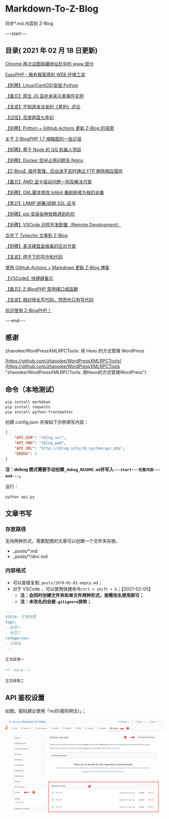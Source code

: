 # Markdown-To-Z-Blog

同步*.md 内容到 Z-Blog

---start---

## 目录( 2021 年 02 月 18 日更新)

[Chrome 再次试图隐藏地址栏中的 www 部分](https://zbp17.wdssmq.com/post/20.html "Chrome 再次试图隐藏地址栏中的 www 部分")

[EasyPHP - 略有极客感的 WEB 环境工具](https://zbp17.wdssmq.com/post/25.html "EasyPHP - 略有极客感的 WEB 环境工具")

[【折腾】Linux(CentOS)安装 Python](https://zbp17.wdssmq.com/post/5.html "【折腾】Linux(CentOS)安装 Python")

[【备忘】原生 JS 监听未来元素事件实例](https://zbp17.wdssmq.com/post/19.html "【备忘】原生 JS 监听未来元素事件实例")

[【言说】不知道发没发的《黑豹》评论](https://zbp17.wdssmq.com/post/15.html "【言说】不知道发没发的《黑豹》评论")

[【过往】百度网盘七年纪](https://zbp17.wdssmq.com/post/21.html "【过往】百度网盘七年纪")

[【折腾】Python + GitHub Actions 更新 Z-Blog 的探索](https://zbp17.wdssmq.com/post/3.html "【折腾】Python + GitHub Actions 更新 Z-Blog 的探索")

[关于 Z-BlogPHP 1.7 缩略图的一些记录](https://zbp17.wdssmq.com/post/13.html "关于 Z-BlogPHP 1.7 缩略图的一些记录")

[【折腾】基于 Node 的 QQ 机器人项目](https://zbp17.wdssmq.com/post/18.html "【折腾】基于 Node 的 QQ 机器人项目")

[【折腾】Docker 空间占用问题及 Nginx](https://zbp17.wdssmq.com/post/23.html "【折腾】Docker 空间占用问题及 Nginx")

[【Z-Blog】插件管理、后台进不去时通过 FTP 删除相应插件](https://zbp17.wdssmq.com/post/17.html "【Z-Blog】插件管理、后台进不去时通过 FTP 删除相应插件")

[【备忘】AMD 显卡驱动问题一则及解决方案](https://zbp17.wdssmq.com/post/24.html "【备忘】AMD 显卡驱动问题一则及解决方案")

[【折腾】GM_脚本修改 bilibili 番剧链接为我的追番](https://zbp17.wdssmq.com/post/4.html "【折腾】GM_脚本修改 bilibili 番剧链接为我的追番")

[【笔记】LNMP 部署/续期 SSL 证书](https://zbp17.wdssmq.com/post/10.html "【笔记】LNMP 部署/续期 SSL 证书")

[【折腾】pip 安装各种依赖遇到的坑](https://zbp17.wdssmq.com/post/6.html "【折腾】pip 安装各种依赖遇到的坑")

[【折腾】VSCode 远程开发配置（Remote Development）](https://zbp17.wdssmq.com/post/14.html "【折腾】VSCode 远程开发配置（Remote Development）")

[合并了 Typecho 文章到 Z-Blog](https://zbp17.wdssmq.com/post/12.html "合并了 Typecho 文章到 Z-Blog")

[【折腾】麦沃硬盘盒报毒的应对方案](https://zbp17.wdssmq.com/post/16.html "【折腾】麦沃硬盘盒报毒的应对方案")

[【言说】停不下的写作和代码](https://zbp17.wdssmq.com/post/9.html "【言说】停不下的写作和代码")

[使用 GitHub Actions + Markdown 更新 Z-Blog 博客](https://zbp17.wdssmq.com/post/7.html "使用 GitHub Actions + Markdown 更新 Z-Blog 博客")

[【VSCode】快捷键备忘](https://zbp17.wdssmq.com/post/22.html "【VSCode】快捷键备忘")

[【备忘】Z-BlogPHP 常用接口或函数](https://zbp17.wdssmq.com/post/11.html "【备忘】Z-BlogPHP 常用接口或函数")

[【言说】相对擅长写代码，然而也只有写代码](https://zbp17.wdssmq.com/post/8.html "【言说】相对擅长写代码，然而也只有写代码")

[欢迎使用 Z-BlogPHP！](https://zbp17.wdssmq.com/post/1.html "欢迎使用 Z-BlogPHP！")

---end---

## 感谢

zhaoolee/WordPressXMLRPCTools: 用 Hexo 的方式管理 WordPress

[https://github.com/zhaoolee/WordPressXMLRPCTools](https://github.com/zhaoolee/WordPressXMLRPCTools "zhaoolee/WordPressXMLRPCTools: 用Hexo的方式管理WordPress")

## 命令（本地测试）

```shell
pip install markdown
pip install requests
pip install python-frontmatter
```

创建 config.json 并按如下示例填写内容：

```json
{
    "API_USR": "zblog_usr",
    "API_PWD": "zblog_pwd",
    "API_URL": "http://zblog.site/zb_system/api.php",
    "DEBUG": 1
}
```

**注：debug 模式需要手动创建`_debug_README.md`并写入`---start---任意内容---end---`。**

运行：

`python api.py`

## 文章书写

### 存放路径

支持两种形式，需要配图的文章可以创建一个文件夹存放。

- _posts/*.md
- _posts/*/doc.md

### 内容格式

- 可以直接复制`_posts/1970-01-01-empty.md`；
- 对于 VSCode ，可以使用快捷命令`ctrl + shift + b`；【2021-02-05】
  - **注：会同时创建文件夹和单文件两种形式，按需改名使用即可；**
  - **注：未改名的会被`.gitignore`排除；**

```md
---
title: 文章标题
tags:
- 标签一
- 标签二
categories:
- 分类名
---

正文段落一

<!--more-->

正文段落二

```

## API 鉴权设置

如图，密码建议使用「md5(密码明文)」；

![001](doc/001.png "001")

